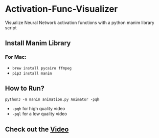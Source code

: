 # Activation-Func-Visualizer

Visualize Neural Network activation functions with a python manim library script

## Install Manim Library

### For Mac: 
- `brew install pycairo ffmpeg `
- `pip3 install manim`

## How to Run?

`python3 -m manim animation.py Animator -pqh`
- `-pqh` for high quality video
- `-pql` for a low quality video

## Check out the <a href = "https://www.youtube.com/shorts/6POuhXMYp-I" > Video </a>
